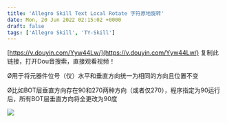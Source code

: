 ```yaml
---
title: 'Allegro Skill Text Local Rotate 字符原地旋转'
date: Mon, 20 Jun 2022 02:15:02 +0000
draft: false
tags: ['Allegro Skill', 'TY-Skill']
---
```


[https://v.douyin.com/Yyw44Lw/](https://v.douyin.com/Yyw44Lw/) 复制此链接，打开Dou音搜索，直接观看视频！

Ø用于将元器件位号（仅）水平和垂直方向统一为相同的方向且位置不变

Ø比如BOT层垂直方向存在90和270两种方向（或者仅270），程序指定为90运行后，所有BOT层垂直方向将全更改为90度

![](https://p6-sign.bdxiguaimg.com/tos-cn-i-0004/6055615cb1914babb6217749490a925d~tplv-pk90l89vgd-crop-center:0:0.jpeg?x-expires=1658283144&x-signature=1ZHciW5e0PA83XFls6gAJOnMYW0%3D)